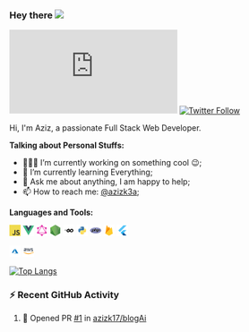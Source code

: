 ### Hey there <img src="https://media.giphy.com/media/hvRJCLFzcasrR4ia7z/giphy.gif" width="25px">

[![Website](https://img.shields.io/website?label=syberany.com&style=for-the-badge&url=https%3A%2F%syberany.com)](https://syberany.com)
[![Twitter Follow](https://img.shields.io/twitter/follow/azizk3a?color=1DA1F2&logo=twitter&style=for-the-badge)](https://twitter.com/intent/follow?original_referer=https%3A%2F%2Fgithub.com%azizk17&screen_name=azizk3a)

Hi, I'm Aziz, a passionate Full Stack Web Developer.

**Talking about Personal Stuffs:**

- 👨🏽‍💻 I’m currently working on something cool :wink:;
- 🌱 I’m currently learning Everything;
- 💬 Ask me about anything, I am happy to help;
- 📫 How to reach me: [@azizk3a](https://twitter.com/azizk3a);

**Languages and Tools:**

<code><img height="20" src="https://raw.githubusercontent.com/github/explore/80688e429a7d4ef2fca1e82350fe8e3517d3494d/topics/javascript/javascript.png"></code>
<code><img height="20" src="https://raw.githubusercontent.com/github/explore/80688e429a7d4ef2fca1e82350fe8e3517d3494d/topics/vue/vue.png"></code>
<code><img height="20" src="https://raw.githubusercontent.com/github/explore/5c058a388828bb5fde0bcafd4bc867b5bb3f26f3/topics/graphql/graphql.png"></code>
<code><img height="20" src="https://raw.githubusercontent.com/github/explore/80688e429a7d4ef2fca1e82350fe8e3517d3494d/topics/nodejs/nodejs.png"></code>
<code><img height="20" src="https://raw.githubusercontent.com/github/explore/80688e429a7d4ef2fca1e82350fe8e3517d3494d/topics/go/go.png"></code>
<code><img height="20" src="https://raw.githubusercontent.com/github/explore/80688e429a7d4ef2fca1e82350fe8e3517d3494d/topics/python/python.png"></code>
<code><img height="20" src="https://raw.githubusercontent.com/github/explore/80688e429a7d4ef2fca1e82350fe8e3517d3494d/topics/php/php.png"></code>
<code><img height="20" src="https://raw.githubusercontent.com/github/explore/80688e429a7d4ef2fca1e82350fe8e3517d3494d/topics/firebase/firebase.png"></code>
<code><img height="20" src="https://raw.githubusercontent.com/github/explore/80688e429a7d4ef2fca1e82350fe8e3517d3494d/topics/flutter/flutter.png"></code>

<code><img height="20" src="https://raw.githubusercontent.com/github/explore/80688e429a7d4ef2fca1e82350fe8e3517d3494d/topics/azure/azure.png"></code>
<code><img height="20" src="https://raw.githubusercontent.com/github/explore/80688e429a7d4ef2fca1e82350fe8e3517d3494d/topics/aws/aws.png"></code>

[![Top Langs](https://github-readme-stats.vercel.app/api/top-langs/?username=azizk17&layout=compact)](https://github.com/anuraghazra/github-readme-stats)

<!-- [![aziz's wakatime stats](https://github-readme-stats.vercel.app/api/wakatime?username=azizk17)](https://github.com/anuraghazra/github-readme-stats) -->

### :zap: Recent GitHub Activity

<!--START_SECTION:activity-->
1. 💪 Opened PR [#1](https://github.com/azizk17/blogAi/pull/1) in [azizk17/blogAi](https://github.com/azizk17/blogAi)
<!--END_SECTION:activity-->
